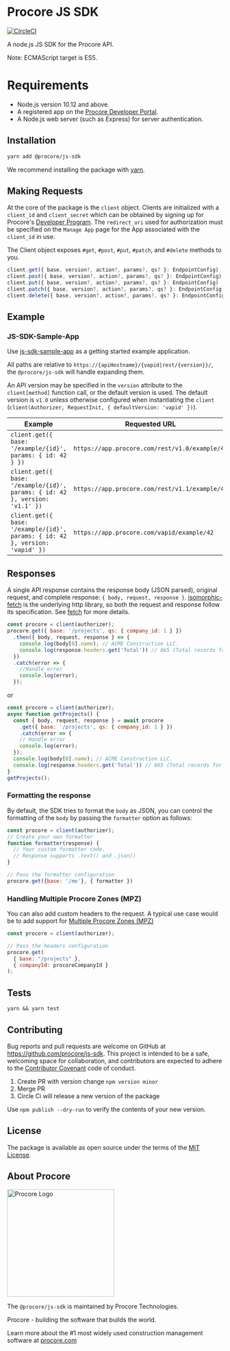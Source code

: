 # Procore JS SDK

[![CircleCI](https://circleci.com/gh/procore/js-sdk.svg?style=svg&circle-token=b24f4748ba5d14817088d02a0e14d376e1461c60)](https://circleci.com/gh/procore/js-sdk)

A node.js JS SDK for the Procore API.

Note: ECMAScript target is ES5.

# Requirements
- Node.js version 10.12 and above.
- A registered app on the [Procore Developer Portal](https://developers.procore.com/).
- A Node.js web server (such as Express) for server authentication.

## Installation
```bash
yarn add @procore/js-sdk
```
We recommend installing the package with [yarn](http://yarnpkg.com).

## Making Requests

At the core of the package is the `client` object. Clients are initialized with a
`client_id` and `client_secret` which can be obtained by signing up for
Procore's [Developer Program](https://developers.procore.com/). The `redirect_uri`
used for authorization must be specified on the `Manage App` page for the App
associated with the `client_id` in use.

The Client object exposes `#get`, `#post`, `#put`, `#patch`, and `#delete` methods to you.

```javascript
client.get({ base, version?, action?, params?, qs? }: EndpointConfig)
client.post({ base, version?, action?, params?, qs? }: EndpointConfig)
client.put({ base, version?, action?, params?, qs? }: EndpointConfig)
client.patch({ base, version?, action?, params?, qs? }: EndpointConfig)
client.delete({ base, version?, action?, params?, qs? }: EndpointConfig)
```

## Example

### JS-SDK-Sample-App

Use [js-sdk-sample-app](https://github.com/procore/js-sdk-sample-app/) as a
getting started example application.

All paths are relative to `https://{apiHostname}/{vapid|rest/{version}}/`,
the `@procore/js-sdk` will handle expanding them.

An API version may be specified in the `version` attribute to the `client[method]`
function call, or the default version is used. The default version is `v1.0` unless
otherwise configured when instantiating the `client`
(`client(Authorizer, RequestInit, { defaultVersion: 'vapid' })`).

| Example | Requested URL |
| --- | --- |
| `client.get({ base: '/example/{id}', params: { id: 42 } })` | `https://app.procore.com/rest/v1.0/example/42` |
| `client.get({ base: '/example/{id}', params: { id: 42 }, version: 'v1.1' })` | `https://app.procore.com/rest/v1.1/example/42` |
| `client.get({ base: '/example/{id}', params: { id: 42 }, version: 'vapid' })` | `https://app.procore.com/vapid/example/42` |

## Responses
A single API response contains the response body (JSON parsed), original request, and complete response: `{ body, request, response }`.
[isomorphic-fetch](https://github.com/matthew-andrews/isomorphic-fetch) is the underlying http library, so both the request and response follow its specification. See [fetch](https://github.github.io/fetch/) for more details.

```javascript
const procore = client(authorizer);
procore.get({ base: '/projects', qs: { company_id: 1 } })
  .then({ body, request, response } => {
    console.log(body[0].name); // ACME Construction LLC.
    console.log(response.headers.get('Total')) // 865 (Total records for the resource)
  })
  .catch(error => {
    //Handle error
    console.log(error);
  });
```

or

```javascript
const procore = client(authorizer);
async function getProjects() {
  const { body, request, response } = await procore
    .get({ base: '/projects', qs: { company_id: 1 } })
    .catch(error => {
    // Handle error
    console.log(error);
  });
  console.log(body[0].name); // ACME Construction LLC.
  console.log(response.headers.get('Total')) // 865 (Total records for the resource)
}
getProjects();
```

### Formatting the response

By default, the SDK tries to format the `body` as JSON, you can control the
formatting of the `body` by passing the `formatter` option as follows:

```javascript
const procore = client(authorizer);
// Create your own formatter
function formatter(response) {
  // Your custom formatter code.
  // Response supports .text() and .json()
}

// Pass the formatter configuration
procore.get({base: '/me'}, { formatter })
```

### Handling Multiple Procore Zones (MPZ)

You can also add custom headers to the request. A typical use case would be to add support for
[Multiple Procore Zones (MPZ)](https://developers.procore.com/documentation/mpz-headers)

```javascript
const procore = client(authorizer);

// Pass the headers configuration
procore.get(
  { base: "/projects" },
  { companyId: procoreCompanyId }
);
```

## Tests
```
yarn && yarn test
```

## Contributing

Bug reports and pull requests are welcome on GitHub at https://github.com/procore/js-sdk. This project is
intended to be a safe, welcoming space for collaboration, and contributors are expected to adhere to the
[Contributor Covenant](http://contributor-covenant.org) code of conduct.

1. Create PR with version change `npm version minor`
2. Merge PR
3. Circle Ci will release a new version of the package

Use `npm publish --dry-run` to verify the contents of your new version.

## License

The package is available as open source under the terms of the [MIT License](http://opensource.org/licenses/MIT).

## About Procore

<img
  src="https://www.procore.com/images/procore_logo.png"
  alt="Procore Logo"
  width="250px"
/>

The `@procore/js-sdk` is maintained by Procore Technologies.

Procore - building the software that builds the world.

Learn more about the #1 most widely used construction management software at [procore.com](https://www.procore.com/)
